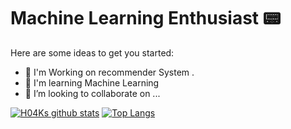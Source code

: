 # Machine Learning Enthusiast 📟

Here are some ideas to get you started:

- 🔭 I'm Working on recommender System .
- 🌱 I'm learning Machine Learning
- 👯 I’m looking to collaborate on ...

[![H04Ks github stats](https://github-readme-stats.vercel.app/api?username=H04K)](https://github.com/anuraghazra/github-readme-stats)
[![Top Langs](https://github-readme-stats.vercel.app/api/top-langs/?username=H04K)](https://github.com/anuraghazra/github-readme-stats)
